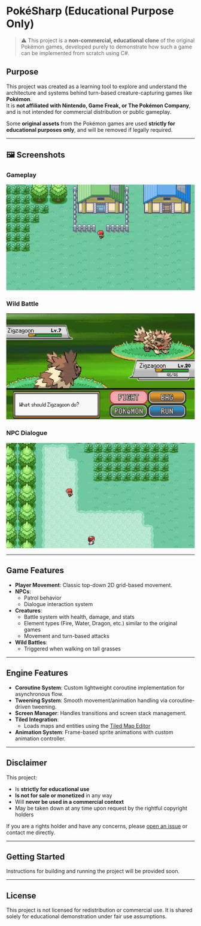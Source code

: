 # PokéSharp (Educational Purpose Only)

> ⚠️ This project is a **non-commercial, educational clone** of the original Pokémon games, developed purely to demonstrate how such a game can be implemented from scratch using C#.

## Purpose

This project was created as a learning tool to explore and understand the architecture and systems behind turn-based creature-capturing games like **Pokémon**.  
It is **not affiliated with Nintendo, Game Freak, or The Pokémon Company**, and is not intended for commercial distribution or public gameplay.

Some **original assets** from the Pokémon games are used **strictly for educational purposes only**, and will be removed if legally required.

---

## 🖼️ Screenshots

### Gameplay
![Player walking in zone](assets/overworld.png)

### Wild Battle
![Wild battle system](assets/battle.png)

### NPC Dialogue
![NPC system with patrol and interaction](assets/npcs.png)

---

## Game Features

- **Player Movement**: Classic top-down 2D grid-based movement.
- **NPCs**:
  - Patrol behavior
  - Dialogue interaction system
- **Creatures**:
  - Battle system with health, damage, and stats
  - Element types (Fire, Water, Dragon, etc.) similar to the original games
  - Movement and turn-based attacks
- **Wild Battles**:
  - Triggered when walking on tall grasses

---

## Engine Features

- **Coroutine System**: Custom lightweight coroutine implementation for asynchronous flow.
- **Tweening System**: Smooth movement/animation handling via coroutine-driven tweening.
- **Screen Manager**: Handles transitions and screen stack management.
- **Tiled Integration**:
  - Loads maps and entities using the [Tiled Map Editor](https://www.mapeditor.org/)
- **Animation System**: Frame-based sprite animations with custom animation controller.

---

## Disclaimer

This project:
- Is **strictly for educational use**
- **Is not for sale or monetized** in any way
- Will **never be used in a commercial context**
- May be taken down at any time upon request by the rightful copyright holders

If you are a rights holder and have any concerns, please [open an issue](https://github.com/) or contact me directly.

---

## Getting Started

Instructions for building and running the project will be provided soon.

---

## License

This project is not licensed for redistribution or commercial use. It is shared solely for educational demonstration under fair use assumptions.
